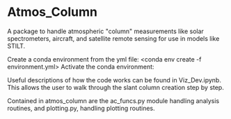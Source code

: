 # Atmos_Column
A package to handle atmospheric "column" measurements like solar spectrometers, aircraft, and satellite remote sensing for use in models like STILT.

Create a conda environment from the yml file: <conda env create -f environment.yml>
Activate the conda environment: <conda activate atmos_column>

Useful descriptions of how the code works can be found in Viz_Dev.ipynb. This allows the user to walk through the slant column creation step by step. 

Contained in atmos_column are the ac_funcs.py module handling analysis routines, and plotting.py, handling plotting routines. 